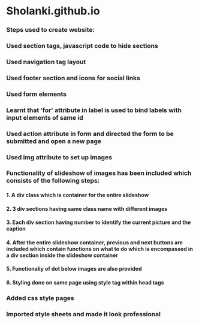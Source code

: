 # Sholanki.github.io
### Steps used to create website:
### Used section tags, javascript code to hide sections
### Used navigation tag layout
### Used footer section and icons for social links
### Used form elements
### Learnt that 'for' attribute in label is used to bind labels with input elements of same id
### Used action attribute in form and directed the form to be submitted and open a new page
### Used img attribute to set up images
### Functionality of slideshow of images has been included which consists of the following steps:
#### 1. A div class which is container for the entire slideshow
#### 2. 3 div sections having same class name with different images
#### 3. Each div section having number to identify the current picture and the caption
#### 4. After the entire slideshow container, previous and next buttons are included which contain functions on what to do which is encompassed in a div section inside the slideshow container
#### 5. Functionaliy of dot below images are also provided
#### 6. Styling done on same page using style tag within head tags
### Added css style pages
### Imported style sheets and made it look professional
